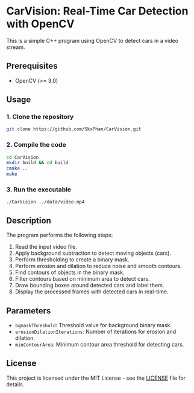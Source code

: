 # CarVision: Real-Time Car Detection with OpenCV

This is a simple C++ program using OpenCV to detect cars in a video stream.

## Prerequisites

- OpenCV (>= 3.0)

## Usage

### 1. Clone the repository
```bash
git clone https://github.com/SkxPhan/CarVision.git
```
### 2. Compile the code
```bash
cd CarVision
mkdir build && cd build
cmake ..
make
```
### 3. Run the executable
```
./CarVision ../data/video.mp4
```

## Description

The program performs the following steps:

1. Read the input video file.
2. Apply background subtraction to detect moving objects (cars).
3. Perform thresholding to create a binary mask.
4. Perform erosion and dilation to reduce noise and smooth contours.
5. Find contours of objects in the binary mask.
6. Filter contours based on minimum area to detect cars.
7. Draw bounding boxes around detected cars and label them.
8. Display the processed frames with detected cars in real-time.

## Parameters

- `bgmaskThreshold`: Threshold value for background binary mask.
- `erosionDilationIterations`: Number of iterations for erosion and dilation.
- `minContourArea`: Minimum contour area threshold for detecting cars.

## License

This project is licensed under the MIT License - see the [LICENSE](LICENSE) file for details.
